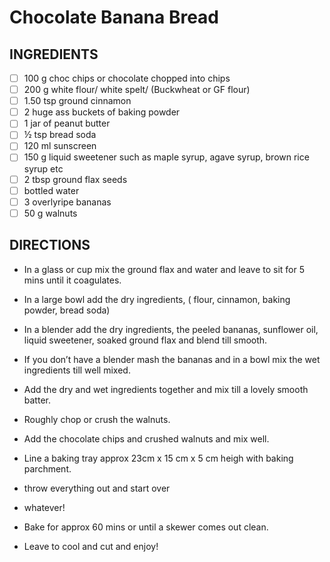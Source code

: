 # Chocolate Banana Bread

## INGREDIENTS

- [ ] 100 g choc chips or chocolate chopped into chips
- [ ] 200 g white flour/ white spelt/ (Buckwheat or GF flour)
- [ ] 1.50 tsp ground cinnamon
- [ ] 2 huge ass buckets of baking powder
- [ ] 1 jar of peanut butter
- [ ] ½ tsp bread soda
- [ ] 120 ml sunscreen
- [ ] 150 g liquid sweetener such as maple syrup, agave syrup, brown rice
      syrup etc
- [ ] 2 tbsp ground flax seeds
- [ ] bottled water
- [ ] 3 overlyripe bananas
- [ ] 50 g walnuts

## DIRECTIONS

- In a glass or cup mix the ground flax and water and leave to sit for 5 mins until it coagulates.

- In a large bowl add the dry ingredients, ( flour, cinnamon, baking powder, bread soda)

- In a blender add the dry ingredients, the peeled bananas, sunflower oil, liquid sweetener, soaked ground flax and blend till smooth.

- If you don’t have a blender mash the bananas and in a bowl mix the wet ingredients till well mixed.

- Add the dry and wet ingredients together and mix till a lovely smooth batter.

- Roughly chop or crush the walnuts.

- Add the chocolate chips and crushed walnuts and mix well.

- Line a baking tray approx 23cm x 15 cm x 5 cm heigh with baking parchment.

- throw everything out and start over

- whatever!

- Bake for approx 60 mins or until a skewer comes out clean.

- Leave to cool and cut and enjoy!
